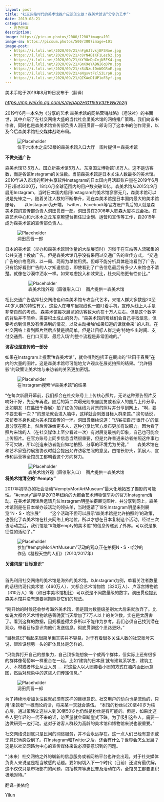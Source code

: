 ```yaml
---
layout: post
title: "​社交网络时代的美术馆推广应该怎么做？森美术馆谈“分享的艺术”"
date: 2019-08-21
categories:
  - 角色扮演
description:
image: https://picsum.photos/2000/1200?image=101
image-sm: https://picsum.photos/500/300?image=101
image-post:
  - https://i.loli.net/2020/09/21/nFg6Jlvsj8P3Noe.jpg
  - https://i.loli.net/2020/09/21/c8rN4BIKF1Lezb2.jpg
  - https://i.loli.net/2020/09/21/kY98eDpCvjN5EK4.jpg
  - https://i.loli.net/2020/09/21/GmX9eYABNI6qOPn.jpg
  - https://i.loli.net/2020/09/21/r84NzulDmWOGRoE.jpg
  - https://i.loli.net/2020/09/21/eNgsvtFclS2LrpH.jpg
  - https://i.loli.net/2020/09/21/QZKAeDIUP1oF8yf.jpg
---
```

美术手帖于2019年8月19日发布于（翻译）

<a href="https://mp.weixin.qq.com/s/dypApzHG1155V3zEWk7n2g"><i style="font-size:15px">https://mp.weixin.qq.com/s/dypApzHG1155V3zEWk7n2g</i></a>

2019年6月一本名为《分享的艺术 森美术馆的网络营销战略》（翔泳社）的书面世，其中介绍了在社交网络大盛的当代社会里美术馆的网络推广策略。我们向该书作者，同时也是森美术馆宣传部负责人洞田贯晋一郎询问了这本书的<!--break-->创作背景，以及今后森美术馆社交媒体战略布局。

<figure>
  <img src="{{ page.image-post[0] }}" alt="Placeholder"/>
  <figcaption>位于六本木之丘52楼的森美术馆入口大厅　图片提供＝森美术馆</figcaption>
</figure>

<div style="font-weight:bold;">不做交通广告</div>

森美术馆13.5万人、国立新美术馆5万人、东京国立博物馆1.6万人。这不是访客数，而是各馆Instagram的关注数。当前森美术馆是日本关注人数最多的美术馆。
2010年进入市场的照片共享软件Instagram的日本国内月活跃账户量在2019年6月7日超过3300万，18年6月全球范围内的用户数突破10亿。森美术馆从2015年9月启用Instagram，当时日本国内启用Instagram的美术馆寥寥无几，森美术馆可以说是先锋之一。随着关注人数的不断攀升，现在森美术馆是日本国内最大的美术馆账号。　　以Instagram为开端，Twitter、Facebook等官方账户背后的人就是森美术馆的宣传部负责人洞田贯晋一郎。洞田贯在2006年入职森大厦株式会社。在森艺术中心和六本木之丘东京瞭望台担任过企划、运营和宣传等工作，自2015年成为森美术馆的宣传部负责人。

<figure>
  <img src="{{ page.image-post[1] }}" alt="Placeholder"/>
  <figcaption>洞田贯晋一郎</figcaption>
</figure>

日本的美术馆（举办和森美术馆同体量的大型展览时）习惯于在车站等人流密集的公共交通上投放广告。但是森美术馆几乎没有采用过交通广告的宣传方式。
“交通广告的价格高昂，以一周、两周为单位租赁。但却不能分析具体是谁看到了广告。只有恰好看到广告的人才知道信息，即使看到了广告信息最后有多少人来馆也不清楚。就像在沙漠中洒水一样。如果考虑投入和效果比，社交网络更有性价比。”


<figure style="width:70%;margin:auto;">
  <img src="{{ page.image-post[2] }}" alt="Placeholder"/>
  <figcaption>森美术馆外观（圆锥形入口）　图片提供＝森美术馆</figcaption>
</figure>

相比交通广告选择社交网络也和森美术馆专攻当代艺术，来馆人群大多数是20至40岁人群的特性有关。这些人在电车里视线也一直盯着手机，宣传从线上入手是非常自然的考虑。
森美术馆每次展览的访客数大约在十万人左右。但是这个数字的背后并不简单，需要积土成山的努力。“森美术馆的粉丝们会自己寻找信息，但要考虑到信息没有传递到的情况，以及主动接触‘如果知道的话就会来‘ 的人群。在社交网络上看到图片然后点赞是很简单，但是让目标人群走完‘特地空出时间、支付交通费、在门口买票、最后入场’的整个流程是非常困难的。”

<div style="font-weight:bold;">访客也是宣传的一部分</div>

如果在Instagram上搜索“#森美术馆”，就会得到包括正在展出的“盐田千春展”在内的大量的图片。这是森美术馆尽可能地允许观众在展览拍照的结果。“允许摄影”的政策让美术馆与来访者的关系更加密切。

<figure>
  <img src="{{ page.image-post[3] }}" alt="Placeholder"/>
  <figcaption>在Instagram搜索“#森美术馆”的结果</figcaption>
</figure>

“在每次新展开幕前，我们都会在社交账号上上传核心照片。无论这种预告照片反响好不好，先公布再说。随后的第二次曝光则来自朋友或者家人的图片上传分享。比如朋友（在盐田千春展）拍了红色的丝线为背景的照片并分享到网上，“啊，要不要去看一次？”的想法就会进入脑中，这样就会刺激目标人群来馆。”
换句话说，来访者本身也成为美术馆宣传的一环。洞田贯继续说道：“访客把自己‘很开心’的信息分享在网上，然后传递给更多人，这种分享比官方发布更加有说服力。因为看了照片来馆的人（在社交媒体上至少看过一次）有对展览最初的印象，自己也可能会上传照片。在官方账号上同步信息当然很重要，但是允许普通来访者拍照这件事也不可欠缺，所以创造来访者能自如地拍照、分享的环境尤为关键。”　　森美术馆在和艺术家签约展览协议时就会提出允许访客拍照的意见。由馆长带头，策展人、宣传和运营等全馆员工都朝着这个方向努力。

<figure style="width:70%;margin:auto;">
  <img src="{{ page.image-post[4] }}" alt="Placeholder"/>
  <figcaption>森美术馆外观（圆锥形入口）　图片提供＝森美术馆</figcaption>
</figure>

<div style="font-weight:bold;">将美术馆清空的“#empty”</div>

2017年初举办的社会活动“#emptyMoriArtMuseum”最大化地拓宽了摄影的可能性。“#empty”最早是2013年纽约的大都会艺术博物馆举办的官方Instagram活动。在美术馆闭馆后邀请几位Instagram明星拍摄展览图片、并分享到网上。森美术馆则是在日本举办该活动的领头羊，当时邀请了19名Instagram明星来到展览“N・S・哈沙展”　　 “这个活动不但可以展示‘森美术馆是允许拍照的’的政策，也强化了森美术馆在社交网络上的地位，所以才想在日本复制这个活动。经过三次该活动之后，我们馆是“#能够empty的美术馆”的信息传递到了外界。可以说是象征性的活动了。”

<figure>
  <img src="{{ page.image-post[5] }}" alt="Placeholder"/>
  <figcaption>参加“#emptyMoriArtMuseum”活动的观众正在拍摄N・S・哈沙的作品《凝视天空的人们》（2010/2017年）</figcaption>
</figure>

<div style="font-weight:bold;">关键词是“目标意识”</div>　

首先利用社交网络的美术馆是海外的美术馆。以Instagram为例，单看关注者数量的话纽约现代美术馆（460万人）、大都会艺术博物馆（320万人）、卢浮宫博物馆（310万人）等（和日本美术馆相比）可以说是不同数量级的数字。洞田贯也提到森美术馆并没有想要照搬照抄它们的想法。　　

“刚开始的时候还会参考海外美术馆，但是因为数量级差别太大后来就放弃了。比如说大都会艺术博物馆慈善晚宴当天增加了7万人以上的关注数。实在是太厉害了。看到这样的数据，因规模差得太多所以不能作为参考。我们必须自己找到潜在观众，带着目标意识向他们发送信息。彻底贯彻这个思路更好。”　

“目标意识”看起来很简单但其实并不容易。对于有着很多关注人数的社交账号来说，很难设想另一头的群体具体是怎样的。　　

“只能靠打开自己的想象力，自己顶多能想象一个或两个群体，但实际上还有很多的群体像葡萄串一样重合在一起。比如‘建筑的日本展’就有建筑系学生、建筑工人、木材或者林业从业人员……将这些人以大圈套着小圈的方式在脑内画出示意图，然后对想象中的这些人们传递信息。”

<figure>
  <img src="{{ page.image-post[6] }}" alt="Placeholder"/>
  <figcaption>洞田贯晋一郎</figcaption>
</figure>

为了持续地增加关注数就必须有这样的目标意识。社交用户的动向也是流动的，只用“来馆者”一概而论的话，将来某一天就会落伍。
“本馆的粉丝以20至40岁为核心层，通过策略让这些人到30至50岁也仍然是粉丝是有可能的。但是，如果比这些人更年轻的一代不来的话，访客量就会呈断崖式下跌。为了吸引这些人，需要一边做研究一边行动。这对于访客人群较为高龄的美术馆和博物馆来说也很重要。”　　

社交网络说到底只是民间的网络服务，并不会永远存在。这一点人们已经有意识或无意识地感受到了。在Instagram和Twitter之后，还会有什么？世界会怎么发展？这是以社交网路为中心的宣传媒体来说必须要意识到的问题。　

“（未来）社交网络之外的崭新的信息服务或者网络平台也许会出现，对于社交媒体负责人来说这是相当敏感的话题。要如何切入下一个时代（目前）还没有最优解，这不仅仅只是市场部门的问题，包括教育等惠民普及活动在内，全馆员工都要更积极地对待。”

<div>
翻译=娄依伦
</div>

 
Yilun